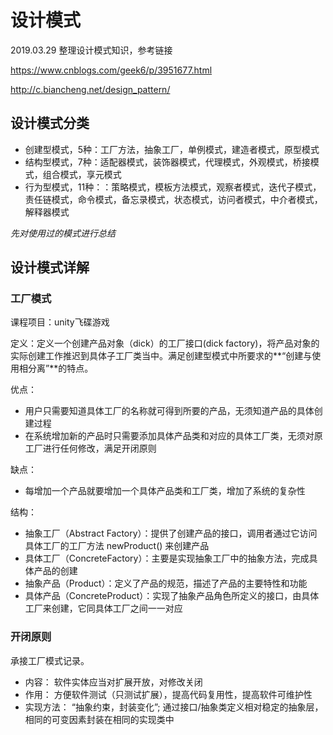 # 设计模式
2019.03.29
整理设计模式知识，参考链接

https://www.cnblogs.com/geek6/p/3951677.html

http://c.biancheng.net/design_pattern/

## 设计模式分类

- 创建型模式，5种：工厂方法，抽象工厂，单例模式，建造者模式，原型模式
- 结构型模式，7种：适配器模式，装饰器模式，代理模式，外观模式，桥接模式，组合模式，享元模式
- 行为型模式，11种：：策略模式，模板方法模式，观察者模式，迭代子模式，责任链模式，命令模式，备忘录模式，状态模式，访问者模式，中介者模式，解释器模式

*先对使用过的模式进行总结*

## 设计模式详解

### 工厂模式
课程项目：unity飞碟游戏

定义：定义一个创建产品对象（dick）的工厂接口(dick factory)，将产品对象的实际创建工作推迟到具体子工厂类当中。满足创建型模式中所要求的**“创建与使用相分离”**的特点。

优点：
* 用户只需要知道具体工厂的名称就可得到所要的产品，无须知道产品的具体创建过程
* 在系统增加新的产品时只需要添加具体产品类和对应的具体工厂类，无须对原工厂进行任何修改，满足开闭原则

缺点：
* 每增加一个产品就要增加一个具体产品类和工厂类，增加了系统的复杂性

结构：
* 抽象工厂（Abstract Factory）：提供了创建产品的接口，调用者通过它访问具体工厂的工厂方法 newProduct() 来创建产品
* 具体工厂（ConcreteFactory）：主要是实现抽象工厂中的抽象方法，完成具体产品的创建
* 抽象产品（Product）：定义了产品的规范，描述了产品的主要特性和功能
* 具体产品（ConcreteProduct）：实现了抽象产品角色所定义的接口，由具体工厂来创建，它同具体工厂之间一一对应



### 开闭原则
承接工厂模式记录。
* 内容： 软件实体应当对扩展开放，对修改关闭
* 作用： 方便软件测试（只测试扩展），提高代码复用性，提高软件可维护性
* 实现方法： “抽象约束，封装变化”; 通过接口/抽象类定义相对稳定的抽象层，相同的可变因素封装在相同的实现类中
